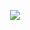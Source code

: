 <p align="center"> 
  <a href="https://github.com/kholilrnm" target="_blank">
    <img align="center" src="https://github-readme-stats.vercel.app/api/wakatime?shareid=yourusername/5fd29bff-e768-4ee6-8e60-e027d8f53148">
  </a>
</p>


